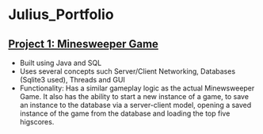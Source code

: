 # Julius_Portfolio

## [Project 1: Minesweeper Game](https://github.com/KingJulius/Minesweeper) 
- Built using Java and SQL
- Uses several concepts such Server/Client Networking, Databases (Sqlite3 used), Threads and GUI
- Functionality: Has a similar gameplay logic as the actual Minewsweeper Game. It also has the ability to start a new instance of a game, to save an instance to the database via a server-client model, opening a saved instance of the game from the database and loading the top five higscores. 
